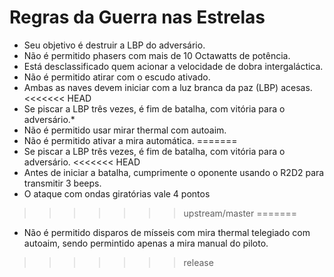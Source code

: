 # Regras da Guerra nas Estrelas

* Seu objetivo é destruir a LBP do adversário.
* Não é permitido phasers com mais de 10 Octawatts de potência.
* Está desclassificado quem acionar a velocidade de dobra intergaláctica.
* Não é permitido atirar com o escudo ativado.
* Ambas as naves devem iniciar com a luz branca da paz (LBP) acesas.
<<<<<<< HEAD
* Se piscar a LBP três vezes, é fim de batalha, com vitória para o adversário.*
* Não é permitido usar mirar thermal com autoaim.
* Não é permitido ativar a mira automática.
=======
* Se piscar a LBP três vezes, é fim de batalha, com vitória para o adversário.
<<<<<<< HEAD
* Antes de iniciar a batalha, cumprimente o oponente usando o R2D2 para transmitir 3 beeps.
* O ataque com ondas giratórias vale 4 pontos

>>>>>>> upstream/master
=======
* Não é permitido disparos de mísseis com mira thermal telegiado com autoaim, sendo permintido apenas a mira manual do piloto.
>>>>>>> release
